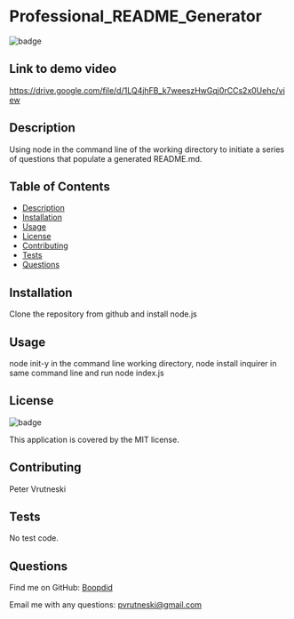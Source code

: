 # Professional_README_Generator

![badge](https://img.shields.io/badge/license-MIT-success)

## Link to demo video

https://drive.google.com/file/d/1LQ4jhFB_k7weeszHwGqj0rCCs2x0Uehc/view

## Description

Using node in the command line of the working directory to initiate a series of questions that populate a generated README.md.

## Table of Contents

- [Description](#description)
- [Installation](#installation)
- [Usage](#usage)
- [License](#license)
- [Contributing](#contributing)
- [Tests](#tests)
- [Questions](#questions)

## Installation

Clone the repository from github and install node.js

## Usage

node init-y in the command line working directory, node install inquirer in same command line and run node index.js

## License

![badge](https://img.shields.io/badge/license-MIT-success)

This application is covered by the MIT license.

## Contributing

Peter Vrutneski

## Tests

No test code.

## Questions

Find me on GitHub: [Boopdid](https://github.com/Boopdid)

Email me with any questions: pvrutneski@gmail.com
